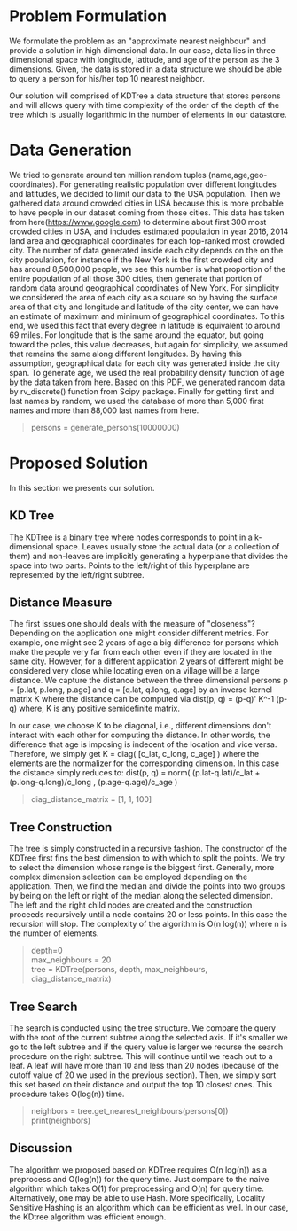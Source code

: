 # Problem Formulation
We formulate the problem as an "approximate nearest neighbour" and provide a solution in high dimensional data. In our case, data lies in three dimensional space with longitude, latitude, and age of the person as the 3 dimensions. Given, the data is stored in a data structure we should be able to query a person for his/her top 10 nearest neighbor.

Our solution will comprised of KDTree a data structure that stores persons and will allows query with time complexity of the order of the depth of the tree which is usually logarithmic in the number of elements in our datastore.

# Data Generation
We tried to generate around ten million random tuples (name,age,geo-coordinates). For generating realistic population over different longitudes and latitudes, we decided to limit our data to the USA population. Then we gathered data around crowded cities in USA because this is more probable to have people in our dataset coming from those cities. This data has taken from here(https://www.google.com) to determine about first 300 most crowded cities in USA, and includes estimated population in year 2016,  2014 land area and geographical coordinates for each top-ranked most crowded city. The number of data generated inside each city depends on the on the city population, for instance if the New York is the first crowded city and has around 8,500,000 people, we see this number is what proportion of the entire population of all those 300 cities, then generate  that portion of random data around geographical coordinates of New York. 
For simplicity we considered the area of each city as a square so by having the surface area of that city and longitude and latitude of the city center, we can have an estimate of maximum and minimum of geographical coordinates. To this end, we used this fact that every degree in latitude is equivalent to around 69 miles. For longitude that is the same around the equator, but going toward the poles, this value decreases, but again for simplicity, we assumed that remains the same along different longitudes. By having this assumption, geographical data for each city was generated inside the city span.
To generate age, we used the real probability density function of age by the data taken from here. Based on this PDF, we generated random data by rv_discrete() function from Scipy package.
Finally for getting first and last names by random, we used the database of more than 5,000 first names and more than 88,000 last names from here.<br>
> persons = generate_persons(10000000)


# Proposed Solution
In this section we presents our solution.

## KD Tree
The KDTree is a binary tree where nodes corresponds to point in a k-dimensional space. Leaves usually store the actual data (or a collection of them) and non-leaves are implicitly generating a hyperplane that divides the space into two parts. Points to the left/right of this hyperplane are represented by the left/right subtree. 

## Distance Measure
The first issues one should deals with the measure of "closeness"? Depending on the application one might consider different metrics.
For example, one might see 2 years of age a big difference for persons which make the people very far from each other even if they are located in the same city. However, for a different application 2 years of different might be considered very close while locating even on a village will be a large distance. We capture the distance between the three dimensional persons p = [p.lat, p.long, p.age] and q = [q.lat, q.long, q.age] by an inverse kernel matrix K where the distance can be computed via dist(p, q) = (p-q)' K^-1 (p-q)
where, K is any positive semidefinite matrix.

In our case, we choose K to be diagonal, i.e., different dimensions don't interact with each other for computing the distance. In other words, the difference that age is imposing is indecent of the location and vice versa.
Therefore, we simply get K = diag( [c_lat, c_long, c_age] ) where the elements are the normalizer for the corresponding dimension.
In this case the distance simply reduces to:
dist(p, q) =   norm( (p.lat-q.lat)/c_lat + (p.long-q.long)/c_long , (p.age-q.age)/c_age ) <br>
> diag_distance_matrix = [1, 1, 100]


## Tree Construction
The tree is simply constructed in a recursive fashion. The constructor of the KDTree first fins the best dimension to with which to split the points. We try to select the dimension whose range is the biggest first. Generally, more complex dimension selection can be employed depending on the application. Then, we find the median and divide the points into two groups by being on the left or right of the median along the selected dimension. The left and the right child nodes are created and the construction proceeds recursively until a node contains 20 or less points. In this case the recursion will stop.
The complexity of the algorithm is O(n log(n)) where n is the number of elements. 
<br>
> depth=0 <br>
> max_neighbours = 20 <br>
> tree = KDTree(persons, depth, max_neighbours, diag_distance_matrix)

## Tree Search
The search is conducted using the tree structure. We compare the query with the root of the current subtree along the selected axis. If it's smaller we go to the left subtree and if the query value is larger we recurse the search procedure on the right subtree. This will continue until we reach out to a leaf. A leaf will have more than 10 and less than 20 nodes (because of the cutoff value of 20 we used in the previous section). Then, we simply sort this set based on their distance and output the top 10 closest ones.
This procedure takes O(log(n)) time.
<br>
> neighbors = tree.get_nearest_neighbours(persons[0])
> print(neighbors)

## Discussion
The algorithm we proposed based on KDTree requires O(n log(n)) as a preprocess and O(log(n)) for the query time. Just compare to the naive algorithm which takes O(1) for preprocessing and O(n) for query time.
Alternatively, one may be able to use Hash. More specifically, Locality Sensitive Hashing is an algorithm which can be efficient as well. In our case, the KDtree algorithm was efficient enough.

